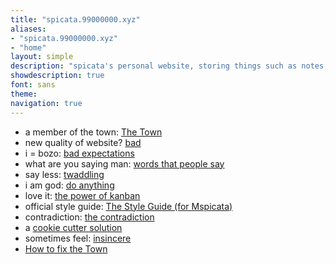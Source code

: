 ```yaml
---
title: "spicata.99000000.xyz"
aliases:
- "spicata.99000000.xyz"
- "home"
layout: simple
description: "spicata's personal website, storing things such as notes, rants, opinion articles, a little comic strip, and more."
showdescription: true
font: sans
theme: 
navigation: true
---
```


- a member of the town: [The Town](theTown.md)
- new quality of website? [bad](bad)
- i = bozo: [bad expectations](badexpectations)
- what are you saying man: [words that people say](wordspplsay)
- say less: [twaddling](twaddling.md)
- i am god: [do anything](anything.md)
- love it: [the power of kanban](kanban.md)
- official style guide: [The Style Guide (for Mspicata)](styleguide.md)
- contradiction: [the contradiction](contradiction.md)
- a [cookie cutter solution](cookie.md)
- sometimes feel: [insincere](insincere.md)
- [How to fix the Town](guild)